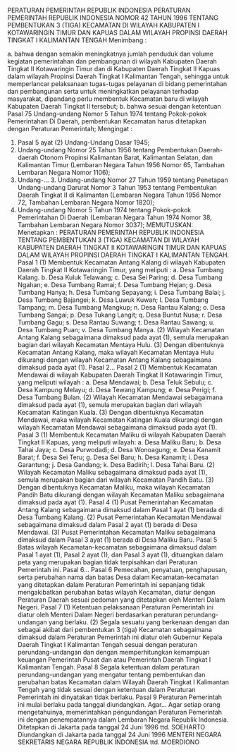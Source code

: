  PERATURAN PEMERINTAH REPUBLIK INDONESIA PERATURAN PEMERINTAH REPUBLIK INDONESIA NOMOR 42 TAHUN 1996 TENTANG PEMBENTUKAN 3 (TIGA) KECAMATAN DI WILAYAH KABUPATEN I KOTAWARINGIN TIMUR DAN KAPUAS DALAM WILAYAH PROPINSI DAERAH TINGKAT I KALIMANTAN TENGAH
Menimbang :

a. bahwa dengan semakin meningkatnya jumlah penduduk dan volume kegiatan pemerintahan dan pembangunan di wilayah Kabupaten Daerah Tingkat II Kotawaringin Timur dan di Kabupaten Daerah Tingkat II Kapuas dalam wilayah Propinsi Daerah Tingkat I Kalimantan Tengah, sehingga untuk memperlancar pelaksanaan tugas-tugas pelayanan di bidang pemerintahan dan pembangunan serta untuk meningkatkan pelayanan terhadap masyarakat, dipandang perlu membentuk Kecamatan baru di wilayah Kabupaten Daerah Tingkat II tersebut;
b. bahwa sesuai dengan ketentuan Pasal 75 Undang-undang Nomor 5 Tahun 1974 tentang Pokok-pokok Pemerintahan Di Daerah, pembentukan Kecamatan harus ditetapkan dengan Peraturan Pemerintah;
Mengingat :

1. Pasal 5 ayat (2) Undang-Undang Dasar 1945;
2. Undang-undang Nomor 25 Tahun 1956 tentang Pembentukan Daerah-daerah Otonom Propinsi Kalimantan Barat, Kalimantan Selatan, dan Kalimantan Timur (Lembaran Negara Tahun 1956 Nomor 65, Tambahan Lembaran Negara Nomor 1106);
3. Undang-… 3. Undang-undang Nomor 27 Tahun 1959 tentang Penetapan Undang-undang Darurat Nomor 3 Tahun 1953 tentang Pembentukan Daerah Tingkat II di Kalimantan (Lembaran Negara Tahun 1956 Nomor 72, Tambahan Lembaran Negara Nomor 1820);
4. Undang-undang Nomor 5 Tahun 1974 tentang Pokok-pokok Pemerintahan Di Daerah (Lembaran Negara Tahun 1974 Nomor 38, Tambahan Lembaran Negara Nomor 3037);
MEMUTUSKAN:
 Menetapkan : PERATURAN PEMERINTAH REPUBLIK INDONESIA TENTANG PEMBENTUKAN 3 (TIGA) KECAMATAN DI WILAYAH KABUPATEN DAERAH TINGKAT II KOTAWARINGIN TIMUR DAN KAPUAS DALAM WILAYAH PROPINSI DAERAH TINGKAT I KALIMANTAN TENGAH.
Pasal 1
(1) Membentuk Kecamatan Antang Kalang di wilayah Kabupaten Daerah Tingkat II Kotawaringin Timur, yang meliputi :
a. Desa Tumbang Kalang.
b. Desa Kuluk Telawang;
c. Desa Sei Paring;
d. Desa Tumbang Ngahan;
e. Desa Tumbang Ramai;
f. Desa Tumbang Hejan;
g. Desa Tumbang Hanya;
h. Desa Tumbang Sepayang;
i. Desa Tumbang Balai;
j. Desa Tumbang Bajangei;
k. Desa Luwuk Kuwan;
l. Desa Tumbang Tampang;
m. Desa Tumbang Mangkup;
n. Desa Rantau Kalang;
o. Desa Tumbang Sangai;
p. Desa Tukang Langit;
q. Desa Buntut Nusa;
r. Desa Tumbang Gagu;
s. Desa Rantau Suwang;
t. Desa Rantau Sawang;
u. Desa Tumbang Puan;
v. Desa Tumbang Manya.
(2) Wilayah Kecamatan Antang Kalang sebagaimana dimaksud pada ayat (1), semula merupakan bagian dari wilayah Kecamatan Mentaya Hulu.
(3) Dengan dibentuknya Kecamatan Antang Kalang, maka wilayah Kecamatan Mentaya Hulu dikurangi dengan wilayah Kecamatan Antang Kalang sebagaimana dimaksud pada ayat (1). Pasal 2…
Pasal 2
(1) Membentuk Kecamatan Mendawai di wilayah Kabupaten Daerah Tingkat II Kotawaringin Timur, yang meliputi wilayah :
a. Desa Mendawai;
b. Desa Teluk Sebulu;
c. Desa Kampung Melayu;
d. Desa Tewang Kampung;
e. Desa Perigi;
f. Desa Tumbang Bulan.
(2) Wilayah Kecamatan Mendawai sebagaimana dimaksud pada ayat (1), semula merupakan bagian dari wilayah Kecamatan Katingan Kuala.
(3) Dengan dibentuknya Kecamatan Mendawai, maka wilayah Kecamatan Katingan Kuala dikurangi dengan wilayah Kecamatan Mendawai sebagaimana dimaksud pada ayat (1).
Pasal 3
(1) Membentuk Kecamatan Maliku di wilayah Kabupaten Daerah Tingkat II Kapuas, yang meliputi wilayah:
a. Desa Maliku Baru;
b. Desa Tahai Jaya;
c. Desa Purwodadi;
d. Desa Wonoagung;
e. Desa Kanamit Barat;
f. Desa Sei Teru;
g. Desa Sei Baru;
h. Desa Kanamit;
i. Desa Garantung;
j. Desa Gandang;
k. Desa Badirih;
l. Desa Tahai Baru.
(2) Wilayah Kecamatan Maliku sebagaimana dimaksud pada ayat (1), semula merupakan bagian dari wilayah Kecamatan Pandih Batu.
(3) Dengan dibentuknya Kecamatan Maliku, maka wilayah Kecamatan Pandih Batu dikurangi dengan wilayah Kecamatan Maliku sebagaimana dimaksud pada ayat (1).
Pasal 4
(1) Pusat Pemerintahan Kecamatan Antang Kalang sebagaimana dimaksud dalam Pasal 1 ayat (1) berada di Desa Tumbang Kalang.
(2) Pusat Pemerintahan Kecamatan Mendawai sebagaimana dimaksud dalam Pasal 2 ayat (1) berada di Desa Mendawai.
(3) Pusat Pemerintahan Kecamatan Maliku sebagaimana dimaksud dalam Pasal 3 ayat (1) berada di Desa Maliku Baru.
Pasal 5
Batas wilayah Kecamatan-kecamatan sebagaimana dimaksud dalam Pasal 1 ayat (1), Pasal 2 ayat (1), dan Pasal 3 ayat (1), dituangkan dalam peta yang merupakan bagian tidak terpisahkan dari Peraturan Pemerintah ini. Pasal 6…
Pasal 6
Pemecahan, penyatuan, penghapusan, serta perubahan nama dan batas Desa dalam Kecamatan-kecamatan yang ditetapkan dalam Peraturan Pemerintah ini sepanjang tidak mengakibatkan perubahan batas wilayah Kecamatan, diatur dengan Peraturan Daerah sesuai pedoman yang ditetapkan oleh Menteri Dalam Negeri.
Pasal 7
(1) Ketentuan pelaksanaan Peraturan Pemerintah ini diatur oleh Menteri Dalam Negeri berdasarkan peraturan perundang-undangan yang berlaku.
(2) Segala sesuatu yang berkenaan dengan dan sebagai akibat dari pembentukan 3 (tiga) Kecamatan sebagaimana dimaksud dalam Peraturan Pemerintah ini diatur oleh Gubernur Kepala Daerah Tingkat I Kalimantan Tengah sesuai dengan peraturan perundang-undangan dan dengan memperhitungkan kemampuan keuangan Pemerintah Pusat dan atau Pemerintah Daerah Tingkat I Kalimantan Tengah.
Pasal 8
Segala ketentuan dalam peraturan perundang-undangan yang mengatur tentang pembentukan dan perubahan batas Kecamatan dalam Wilayah Daerah Tingkat I Kalimantan Tengah yang tidak sesuai dengan ketentuan dalam Peraturan Pemerintah ini dinyatakan tidak berlaku.
Pasal 9
Peraturan Pemerintah ini mulai berlaku pada tanggal diundangkan. Agar…
Agar setiap orang mengetahuinya, memerintahkan pengundangan Peraturan Pemerintah ini dengan penempatannya dalam Lembaran Negara Republik Indonesia. Ditetapkan di Jakarta pada tanggal 24 Juni 1996 ttd. SOEHARTO Diundangkan di Jakarta pada tanggal 24 Juni 1996 MENTERI NEGARA SEKRETARIS NEGARA REPUBLIK INDONESIA ttd. MOERDIONO
